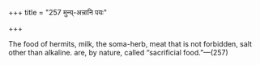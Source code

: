 +++
title = "257 मुन्य्-अन्नानि पयः"

+++

The food of hermits, milk, the soma-herb, meat that is not forbidden, salt other than alkaline. are, by nature, called “sacrificial food.”—(257)